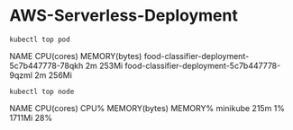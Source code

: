 # AWS-Serverless-Deployment


```
kubectl top pod
```
NAME                                          CPU(cores)   MEMORY(bytes)
food-classifier-deployment-5c7b447778-78qkh   2m           253Mi
food-classifier-deployment-5c7b447778-9qzml   2m           256Mi

```
kubectl top node
```
NAME       CPU(cores)   CPU%   MEMORY(bytes)   MEMORY%
minikube   215m         1%     1711Mi          28%